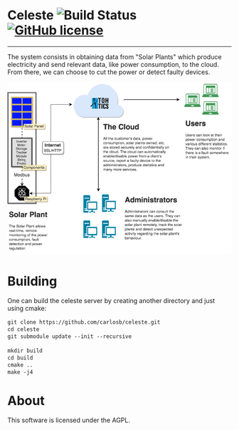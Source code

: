 # Celeste ![Build Status](https://travis-ci.org/carlosb/celeste.svg?branch=master) [![GitHub license](https://img.shields.io/badge/license-AGPLv3-blue.svg)](https://raw.githubusercontent.com/carlosb/celeste/master/LICENSE)

---

The system consists in obtaining data from "Solar Plants" which produce electricity
and send relevant data, like power consumption, to the cloud. From there, we can
choose to cut the power or detect faulty devices.

![diagram](diagrams/SolarPanels.png)

# Building
One can build the celeste server by creating another directory and just using cmake:
````
git clone https://github.com/carlosb/celeste.git
cd celeste
git submodule update --init --recursive

mkdir build
cd build
cmake ..
make -j4
````

# About
This software is licensed under the AGPL.
